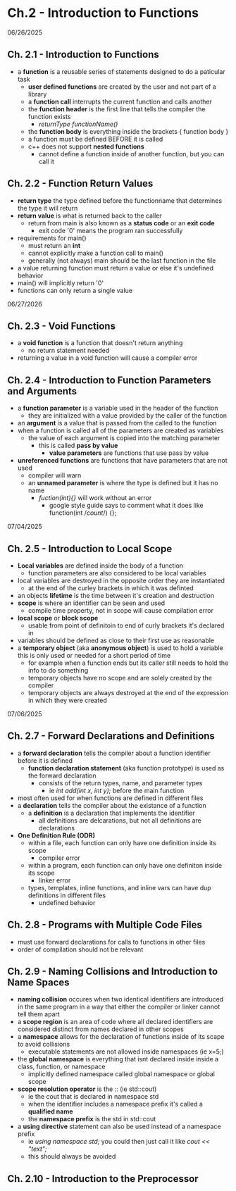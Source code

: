 # Ch.2 - Introduction to Functions


06/26/2025
## Ch. 2.1 - Introduction to Functions
- a **function** is a reusable series of statements designed to do a paticular task
  - **user defined functions** are created by the user and not part of a library
  - a **function call** interrupts the current function and calls another
  - the **function header** is the first line that tells the compiler the function exists
    - *returnType functionName()*
  - the **function body** is everything inside the brackets { function body }
  - a function must be defined BEFORE it is called
  - c++ does not support **nested functions**
    - cannot define a function inside of another function, but you can call it


## Ch. 2.2 - Function Return Values
- **return type** the type defined before the functionname that determines the type it will return
- **return value** is what is returned back to the caller
  - return from main is also known as a **status code** or an **exit code**
    - exit code '0' means the program ran successfully
- requirements for main()
  - must return an **int**
  - cannot explicitly make a function call to main()
  - generally (not always) main should be the last function in the file
- a value returning function must return a value or else it's undefined behavior
- main() will implicitly return '0'
- functions can only return a single value


06/27/2026
## Ch. 2.3 - Void Functions
- a **void function** is a function that doesn't return anything
  - no return statement needed
- returning a value in a void function will cause a compiler error


## Ch. 2.4 - Introduction to Function Parameters and Arguments
- a **function parameter** is a variable used in the header of the function
  - they are initialized with a value provided by the caller of the function
- an **argument** is a value that is passed from the called to the function
- when a function is called all of the parameters are created as variables
  - the value of each argument is copied into the matching parameter
    - this is called **pass by value**
      - **value parameters** are functions that use pass by value
- **unreferenced functions** are functions that have parameters that are not used
  - compiler will warn
  - an **unnamed parameter** is where the type is defined but it has no name
    - *fuction(int){}* will work without an error
      - google style guide says to comment what it does like function(int /*count*/) {};


07/04/2025
## Ch. 2.5 - Introduction to Local Scope
- **Local variables** are defined inside the body of a function
  - function parameters are also considered to be local variables
- local variables are destroyed in the opposite order they are instantiated
  - at the end of the curley brackets in which it was definted
- an objects **lifetime** is the time between it's creation and destruction
- **scope** is where an identifier can be seen and used
  - compile time property, not in scope will cause compilation error
- **local scope** or **block scope**
  - usable from point of definitoin to end of curly brackets it's declared in
- variables should be defined as close to their first use as reasonable
- a **temporary object** (aka **anonymous object**) is used to hold a variable this is only used
  or needed for a short period of time
  - for example when a function ends but its caller still needs to hold the info to do something
  - temporary objects have no scope and are solely created by the compiler
  - temporary objects are always destroyed at the end of the expression in which they were created


07/06/2025
## Ch. 2.7 - Forward Declarations and Definitions
- a **forward declaration** tells the compiler about a function identifier before it is defined
  - **function declaration statement** (aka function prototype) is used as the forward declaration
    - consists of the return types, name, and parameter types
      - ie *int add(int x, int y);* before the main function
- most often used for when functions are defined in different files
- a **declaration** tells the compiler about the existance of a function
  - a **definition** is a declaration that implements the identifier
    - all definitions are delcarations, but not all definitions are declarations
- **One Definition Rule (ODR)**
  - within a file, each function can only have one definition inside its scope
    - compiler error
  - within a program, each function can only have one definiton inside its scope
    - linker error
  - types, templates, inline functions, and inline vars can have dup definitions in different files
    - undefined behavior


## Ch. 2.8 - Programs with Multiple Code Files
- must use forward declarations for calls to functions in other files
- order of compilation should not be relevant


## Ch. 2.9 - Naming Collisions and Introduction to Name Spaces
- **naming collision** occures when two identical identifiers are introduced in the same program in a 
  way that either the compiler or linker cannot tell them apart
- a **scope region** is an area of code where all declared identifiers are considered distinct
  from names declared in other scopes
- a **namespace** allows for the declaration of functions inside of its scape to avoid collisions
  - executable statements are not allowed inside namespaces (ie x=5;)
- the **global namespace** is everything that isnt declared inside inside a class, function, or namespace
  - implicitly defined namespace called global namespace or global scope
- **scope resolution operator** is the :: (ie std::cout)
  - ie the cout that is declared in namespace std
  - when the identifier includes a namespace prefix it's called a **qualified name**
  - the **namespace prefix** is the std in std::cout
- a **using directive** statement can also be used instead of a namespace prefix 
  - ie *using namespace std;* you could then just call it like *cout << "text";*
  - this should always be avoided
 

## Ch. 2.10 - Introduction to the Preprocessor

